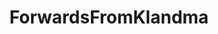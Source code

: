 ---
title: ForwardsFromKlandma
crosslinks:
- killthosewhodisagree
- forwardsfromhitler
- ImGoingToHellForThis
- ShitAmericansSay
- forwardsfromgrandma
- The_Donald
- livven
- assignedmale
- dankmemes
- TrueAltRight
- WhiteRights
- the_cheeto
- FULLCOMMUNISM
- SocialistRA
- AsABlackMan
- hapas
- gatekeeping
- england
- REEEEEEEEEE
- ComedyCemetery
---